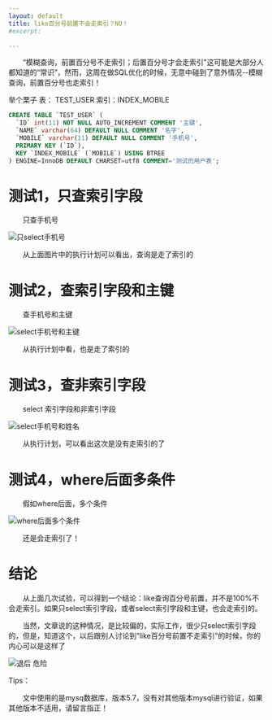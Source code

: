 ```yaml
---
layout: default
title: like百分号前置不会走索引？NO！
#excerpt: 

---
```


　　“模糊查询，前置百分号不走索引；后置百分号才会走索引"这可能是大部分人都知道的“常识”，然而，这周在做SQL优化的时候，无意中碰到了意外情况--模糊查询，前置百分号也走索引！

举个栗子
表： TEST_USER
索引：INDEX_MOBILE

```sql
CREATE TABLE `TEST_USER` (
  `ID` int(11) NOT NULL AUTO_INCREMENT COMMENT '主键',
  `NAME` varchar(64) DEFAULT NULL COMMENT '名字',
  `MOBILE` varchar(11) DEFAULT NULL COMMENT '手机号',
  PRIMARY KEY (`ID`),
  KEY `INDEX_MOBILE` (`MOBILE`) USING BTREE
) ENGINE=InnoDB DEFAULT CHARSET=utf8 COMMENT='测试的用户表';
```



# 测试1，只查索引字段

　　只查手机号

![只select手机号]({{site.url}}/assets/2018-12-01-like_use_index/1.jpg)

　　从上面图片中的执行计划可以看出，查询是走了索引的



# 测试2，查索引字段和主键

　　查手机号和主键

![select手机号和主键]({{site.url}}/assets/2018-12-01-like_use_index/2.jpg)

　　从执行计划中看，也是走了索引的



# 测试3，查非索引字段

　　select 索引字段和非索引字段

![select手机号和姓名]({{site.url}}/assets/2018-12-01-like_use_index/3.jpg)

　　从执行计划，可以看出这次是没有走索引的了



# 测试4，where后面多条件

　　假如where后面，多个条件

![where后面多个条件]({{site.url}}/assets/2018-12-01-like_use_index/4.jpg)

　　还是会走索引了！

# 结论

　　从上面几次试验，可以得到一个结论：like查询百分号前置，并不是100%不会走索引。如果只select索引字段，或者select索引字段和主键，也会走索引的。

　　当然，文章说的这种情况，是比较偏的，实际工作，很少只select索引字段的，但是，知道这个，以后跟别人讨论到“like百分号前置不走索引”的时候，你的内心可以是这样了

![退后 危险]({{site.url}}/assets/common/back_danger.png)



Tips：

　　文中使用的是mysq数据库，版本5.7，没有对其他版本mysql进行验证，如果其他版本不适用，请留言指正！